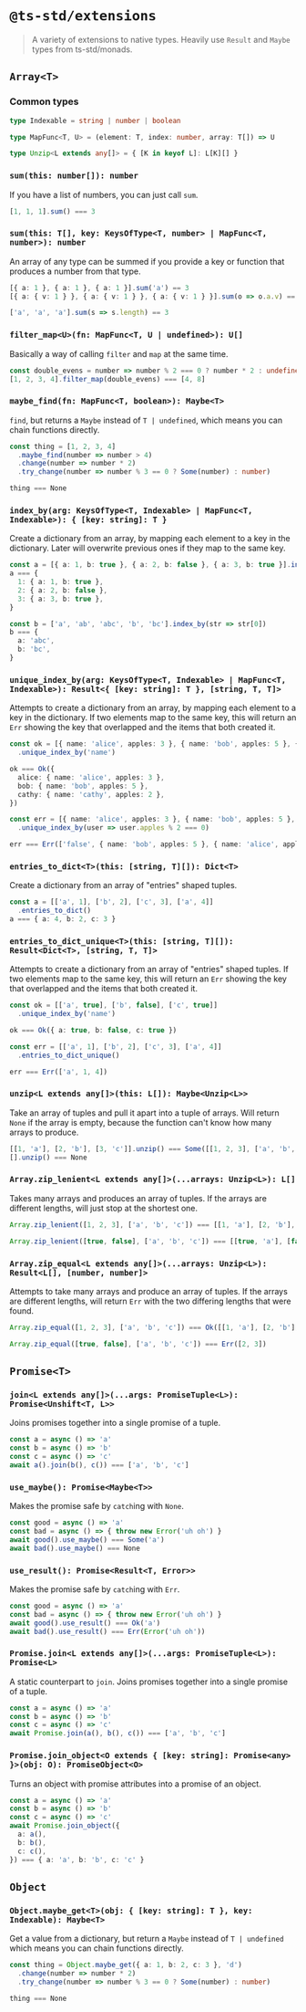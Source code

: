 # `@ts-std/extensions`

> A variety of extensions to native types. Heavily use `Result` and `Maybe` types from ts-std/monads.

## `Array<T>`

### Common types

```ts
type Indexable = string | number | boolean
```

```ts
type MapFunc<T, U> = (element: T, index: number, array: T[]) => U
```

```ts
type Unzip<L extends any[]> = { [K in keyof L]: L[K][] }
```

### `sum(this: number[]): number`

If you have a list of numbers, you can just call `sum`.

```ts
[1, 1, 1].sum() === 3
```

### `sum(this: T[], key: KeysOfType<T, number> | MapFunc<T, number>): number`

An array of any type can be summed if you provide a key or function that produces a number from that type.

```ts
[{ a: 1 }, { a: 1 }, { a: 1 }].sum('a') == 3
[{ a: { v: 1 } }, { a: { v: 1 } }, { a: { v: 1 } }].sum(o => o.a.v) == 3

['a', 'a', 'a'].sum(s => s.length) == 3
```

### `filter_map<U>(fn: MapFunc<T, U | undefined>): U[]`

Basically a way of calling `filter` and `map` at the same time.

```ts
const double_evens = number => number % 2 === 0 ? number * 2 : undefined
[1, 2, 3, 4].filter_map(double_evens) === [4, 8]
```

### `maybe_find(fn: MapFunc<T, boolean>): Maybe<T>`

`find`, but returns a `Maybe` instead of `T | undefined`, which means you can chain functions directly.

```ts
const thing = [1, 2, 3, 4]
  .maybe_find(number => number > 4)
  .change(number => number * 2)
  .try_change(number => number % 3 == 0 ? Some(number) : number)

thing === None
```

### `index_by(arg: KeysOfType<T, Indexable> | MapFunc<T, Indexable>): { [key: string]: T }`

Create a dictionary from an array, by mapping each element to a key in the dictionary. Later will overwrite previous ones if they map to the same key.

```ts
const a = [{ a: 1, b: true }, { a: 2, b: false }, { a: 3, b: true }].index_by('a')
a === {
  1: { a: 1, b: true },
  2: { a: 2, b: false },
  3: { a: 3, b: true },
}

const b = ['a', 'ab', 'abc', 'b', 'bc'].index_by(str => str[0])
b === {
  a: 'abc',
  b: 'bc',
}
```

### `unique_index_by(arg: KeysOfType<T, Indexable> | MapFunc<T, Indexable>): Result<{ [key: string]: T }, [string, T, T]>`

Attempts to create a dictionary from an array, by mapping each element to a key in the dictionary. If two elements map to the same key, this will return an `Err` showing the key that overlapped and the items that both created it.

```ts
const ok = [{ name: 'alice', apples: 3 }, { name: 'bob', apples: 5 }, { name: 'cathy', apples: 2 }]
  .unique_index_by('name')

ok === Ok({
  alice: { name: 'alice', apples: 3 },
  bob: { name: 'bob', apples: 5 },
  cathy: { name: 'cathy', apples: 2 },
})

const err = [{ name: 'alice', apples: 3 }, { name: 'bob', apples: 5 }, { name: 'cathy', apples: 2 }]
  .unique_index_by(user => user.apples % 2 === 0)

err === Err(['false', { name: 'bob', apples: 5 }, { name: 'alice', apples: 3 }])
```

### `entries_to_dict<T>(this: [string, T][]): Dict<T>`

Create a dictionary from an array of "entries" shaped tuples.

```ts
const a = [['a', 1], ['b', 2], ['c', 3], ['a', 4]]
  .entries_to_dict()
a === { a: 4, b: 2, c: 3 }
```

### `entries_to_dict_unique<T>(this: [string, T][]): Result<Dict<T>, [string, T, T]>`

Attempts to create a dictionary from an array of "entries" shaped tuples. If two elements map to the same key, this will return an `Err` showing the key that overlapped and the items that both created it.

```ts
const ok = [['a', true], ['b', false], ['c', true]]
  .unique_index_by('name')

ok === Ok({ a: true, b: false, c: true })

const err = [['a', 1], ['b', 2], ['c', 3], ['a', 4]]
  .entries_to_dict_unique()

err === Err(['a', 1, 4])
```

### `unzip<L extends any[]>(this: L[]): Maybe<Unzip<L>>`

Take an array of tuples and pull it apart into a tuple of arrays. Will return `None` if the array is empty, because the function can't know how many arrays to produce.

```ts
[[1, 'a'], [2, 'b'], [3, 'c']].unzip() === Some([[1, 2, 3], ['a', 'b', 'c']])
[].unzip() === None
```

### `Array.zip_lenient<L extends any[]>(...arrays: Unzip<L>): L[]`

Takes many arrays and produces an array of tuples. If the arrays are different lengths, will just stop at the shortest one.

```ts
Array.zip_lenient([1, 2, 3], ['a', 'b', 'c']) === [[1, 'a'], [2, 'b'], [3, 'c']]

Array.zip_lenient([true, false], ['a', 'b', 'c']) === [[true, 'a'], [false, 'b']]
```

### `Array.zip_equal<L extends any[]>(...arrays: Unzip<L>): Result<L[], [number, number]>`

Attempts to take many arrays and produce an array of tuples. If the arrays are different lengths, will return `Err` with the two differing lengths that were found.

```ts
Array.zip_equal([1, 2, 3], ['a', 'b', 'c']) === Ok([[1, 'a'], [2, 'b'], [3, 'c']])

Array.zip_equal([true, false], ['a', 'b', 'c']) === Err([2, 3])
```

## `Promise<T>`

### `join<L extends any[]>(...args: PromiseTuple<L>): Promise<Unshift<T, L>>`

Joins promises together into a single promise of a tuple.

```ts
const a = async () => 'a'
const b = async () => 'b'
const c = async () => 'c'
await a().join(b(), c()) === ['a', 'b', 'c']
```

### `use_maybe(): Promise<Maybe<T>>`

Makes the promise safe by `catch`ing with `None`.

```ts
const good = async () => 'a'
const bad = async () => { throw new Error('uh oh') }
await good().use_maybe() === Some('a')
await bad().use_maybe() === None
```

### `use_result(): Promise<Result<T, Error>>`

Makes the promise safe by `catch`ing with `Err`.

```ts
const good = async () => 'a'
const bad = async () => { throw new Error('uh oh') }
await good().use_result() === Ok('a')
await bad().use_result() === Err(Error('uh oh'))
```

### `Promise.join<L extends any[]>(...args: PromiseTuple<L>): Promise<L>`

A static counterpart to `join`. Joins promises together into a single promise of a tuple.

```ts
const a = async () => 'a'
const b = async () => 'b'
const c = async () => 'c'
await Promise.join(a(), b(), c()) === ['a', 'b', 'c']
```

### `Promise.join_object<O extends { [key: string]: Promise<any> }>(obj: O): PromiseObject<O>`

Turns an object with promise attributes into a promise of an object.

```ts
const a = async () => 'a'
const b = async () => 'b'
const c = async () => 'c'
await Promise.join_object({
  a: a(),
  b: b(),
  c: c(),
}) === { a: 'a', b: 'b', c: 'c' }
```

## `Object`

### `Object.maybe_get<T>(obj: { [key: string]: T }, key: Indexable): Maybe<T>`

Get a value from a dictionary, but return a `Maybe` instead of `T | undefined` which means you can chain functions directly.

```ts
const thing = Object.maybe_get({ a: 1, b: 2, c: 3 }, 'd')
  .change(number => number * 2)
  .try_change(number => number % 3 == 0 ? Some(number) : number)

thing === None
```
